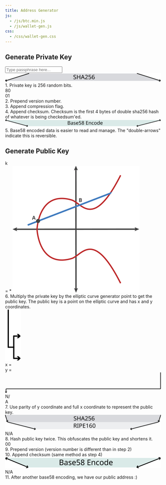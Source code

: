 ```yaml
---
title: Address Generator
js: 
  - /js/btc.min.js
  - /js/wallet-gen.js 
css: 
  - /css/wallet-gen.css
---
```


<div class="private">
<h2 class="section-header">Generate Private Key</h2>
<div class="private-key">
  <div class="container">
    <input id="passphrase" type="text" name="passphrase" placeholder="Type passphrase here...">
    <div>
      <img src="/assets/imgs/wallet-gen/sha-expand.svg" />
    </div>
    <div class="hex-container hex-padding pk"></div>
    <div class="information information-arrow-left-bottom step1"><span class="title">1.</span> Private key is 256 random bits.</div>
  </div>
</div>

<div class="wif-container">
  <div>
    <div class="container">
      <div class="hex-container">
        <div class="version hex-left">80</div>
        <div class="pk hex-middle"></div>
        <div class="compression-flag hex-middle">01</div>
        <div class="checksum-pk checksum hex-right"></div>
      </div>
      <div class="information step2 information-arrow-bottom-left"><span class="title">2.</span> Prepend version number.</div>
      <div class="information step3 information-arrow-bottom-right"><span class="title">3.</span> Append compression flag.</div>
      <div class="information step4 information-arrow-bottom-left"><span class="title">4.</span> Append checksum. Checksum is the first 4 bytes of double sha256 hash of whatever is being checkedsum'ed.</div>
    </div>
  </div>

  <div>
    <div class="container">
      <img src="/assets/imgs/wallet-gen/base58-wif.svg" />
      <div>
        <div class="private-wif hex-container hex-padding"></div>
      </div>
      <div class="information information-arrow-left-top step5"><span class="title">5.</span> Base58 encoded data is easier to read and manage.  The "double-arrows" indicate this is reversible.</div>
    </div>
  </div>
</div>
</div>

<div class="public">
<h2 class="section-header">Generate Public Key</h2>
<div class="public-equation">
  <div class="pub-key-label">k</div> = <span class="hex-container hex-padding pk"></span> * 
  <img src="/assets/imgs/wallet-gen/elliptic-curve.gif" />
  <div class="information information-arrow-left-top step6"><span class="title">6.</span> Multiply the private key by the elliptic curve generator point to get the public key.  The public key is a point on the elliptic curve and has x and y coordinates.
  </div>
</div>

<div>
  <div class="container">
    <img class="public-key-split" src="/assets/imgs/wallet-gen/public-graphic.svg" />
    <div class="public-coords">
      <div class="public-coord-x">
        x = <span class="hex-container hex-padding public-x"></span>
      </div>
      <div class="public-coord-y">
        y = <span class="hex-container hex-padding public-y"></span><span class="public-y-even-odd"></span>
      </div>
    </div>
  </div>
</div>

<div class="public-key">
<div>
  <svg version="1.1" id="parity-arrow" xmlns="http://www.w3.org/2000/svg" xmlns:xlink="http://www.w3.org/1999/xlink" x="0px" y="0px"
    width="568.875px" height="75px" viewBox="0 0 568.875 75" enable-background="new 0 0 568.875 75" xml:space="preserve">
  <line fill="none" stroke="#000000" stroke-width="2" stroke-miterlimit="10" x1="568" y1="0" x2="568" y2="60"/>
  <line fill="none" stroke="#000000" stroke-width="2" stroke-miterlimit="10" x1="568" y1="60" x2="3" y2="60"/>
  <g>
    <g>
      <line fill="none" stroke="#000000" stroke-width="2" stroke-miterlimit="10" x1="3" y1="60" x2="3" y2="72.714"/>
      <g>
        <polygon points="-0.391,68.73 3,72.123 6.391,68.73 6.391,71.609 3,75 -0.391,71.609 			"/>
      </g>
    </g>
  </g>
  </svg>
  <div class="hex-container">
    <div class="public-key-x-lead hex-left">N/</div>
    <div class="public-key-x hex-right">A</div>
  </div>

  <div class="information step7"><span class="title">7.</span> Use parity of y coordinate and full x coordinate to represent the public key.</div>
</div>

<div>
  <div class="container">
    <img class="address-hash" src="/assets/imgs/wallet-gen/address-hash.svg" />
    <div class="ripe-hash">
      <div class="ripe160 hex-container hex-padding">N/A</div>
    </div>
    <div class="information step8 information-arrow-left-top"><span class="title">8.</span> Hash public key twice.  This obfuscates the public key and shortens it.</div>
  </div>
</div>
</div>

<div class="public-address-container">
  <div class="container">
    <div class="hex-container">
      <div class="hex-left version">00</div>
      <div class="ripe160 hex-middle"></div>
      <div class="hex-right checksum address-checksum"></div>
    </div>
    <div class="information information-arrow-bottom-middle step9"><span class="title">9.</span> Prepend version (version number is different than in step 2)</div>
    <div class="information information-arrow-bottom-middle step10"><span class="title">10.</span> Append checksum (same method as step 4)</div>
  </div>
  <div>
    <div class="container">
      <img src="/assets/imgs/wallet-gen/base58-address.svg" />
      <div>
        <div class="hex-container hex-padding public-address">N/A</div>
      </div>
      <div class="information information-arrow-left-top step11"><span class="title">11.</span> After another base58 encoding, we have our public address :)</div>
    </div>
  </div>
</div>
</div>
